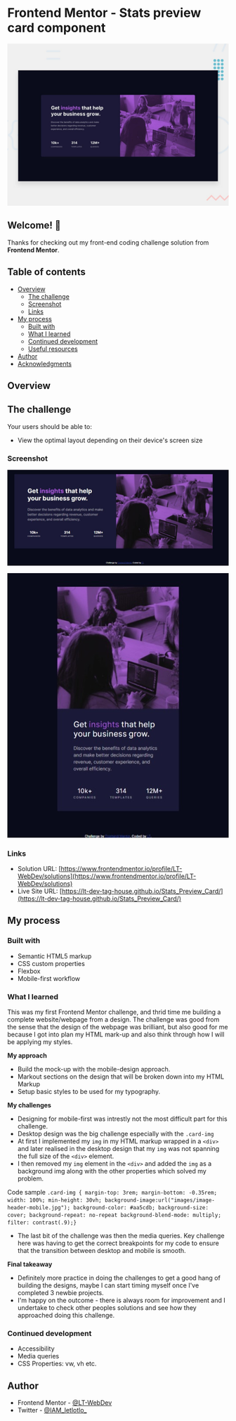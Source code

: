 # Frontend Mentor - Stats preview card component

![Design preview for the Stats preview card component coding challenge](design/desktop-preview.jpg)

## Welcome! 👋

Thanks for checking out my front-end coding challenge solution from **Frontend Mentor**.

## Table of contents

- [Overview](#overview)
  - [The challenge](#the-challenge)
  - [Screenshot](#screenshot)
  - [Links](#links)
- [My process](#my-process)
  - [Built with](#built-with)
  - [What I learned](#what-i-learned)
  - [Continued development](#continued-development)
  - [Useful resources](#useful-resources)
- [Author](#author)
- [Acknowledgments](#acknowledgments)

## Overview

## The challenge

Your users should be able to:

- View the optimal layout depending on their device's screen size

### Screenshot


![Complete solution for the Desktop version preview of the Stats preview card component coding challenge](screenshots/desktop--version.JPG)


![Complete solution for the Mobile version preview of the Stats preview card component coding challenge](screenshots/mobile--version.jpeg)

### Links

- Solution URL: [https://www.frontendmentor.io/profile/LT-WebDev/solutions](https://www.frontendmentor.io/profile/LT-WebDev/solutions)
- Live Site URL: [https://lt-dev-tag-house.github.io/Stats_Preview_Card/](https://lt-dev-tag-house.github.io/Stats_Preview_Card/)

## My process

### Built with

- Semantic HTML5 markup
- CSS custom properties
- Flexbox
- Mobile-first workflow

### What I learned

This was my first Frontend Mentor challenge, and thrid time me building a complete website/webpage from a design. The challenge was good from the sense that the design of the webpage was brilliant, but also good for me because I got into plan my HTML mark-up and also think through how I will be applying my styles. 

**My approach**
- Build the mock-up with the mobile-design approach.
- Markout sections on the design that will be broken down into my HTML Markup
- Setup basic styles to be used for my typography.

**My challenges**
- Designing for mobile-first was intrestly not the most difficult part for this challenge. 
- Desktop design was the big challenge especially with the ```.card-img```
- At first I implemented my ```img``` in my HTML markup wrapped in a ```<div>``` and later realised in the desktop design that my ```img``` was not spanning the full size of the ```<div>``` element. 
- I then removed my ```img``` element in the ```<div>``` and added the ```img``` as a background img along with the other properties which solved my problem.

Code sample
```.card-img { margin-top: 3rem; margin-bottom: -0.35rem; width: 100%; min-height: 30vh; background-image:url("images/image-header-mobile.jpg"); background-color: #aa5cdb; background-size: cover; background-repeat: no-repeat background-blend-mode: multiply; filter: contrast(.9);}```

- The last bit of the challenge was then the media queries. Key challenge here was having to get the correct breakpoints for my code to ensure that the transition between desktop and mobile is smooth.

**Final takeaway**
- Definitely more practice in doing the challenges to get a good hang of building the designs, maybe I can start timing myself once I've completed 3 newbie projects.
- I'm happy on the outcome - there is always room for improvement and I undertake to check other peoples solutions and see how they approached doing this challenge.

### Continued development

- Accessibility
- Media queries 
- CSS Properties: vw, vh etc.

## Author

- Frontend Mentor - [@LT-WebDev](https://www.frontendmentor.io/profile/LT-WebDev)
- Twitter - [@IAM_letlotlo_](https://www.twitter.com/IAM_letlotlo_)
